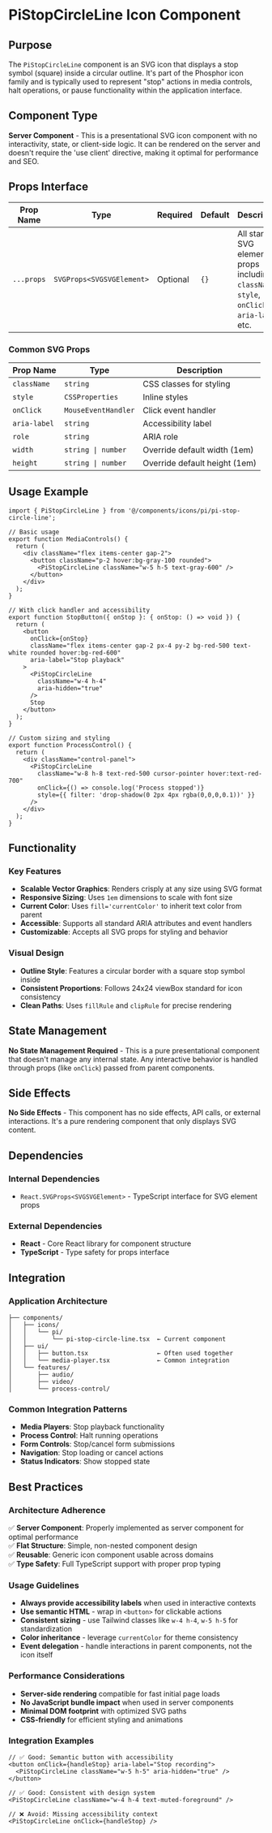 # PiStopCircleLine Icon Component

## Purpose

The `PiStopCircleLine` component is an SVG icon that displays a stop symbol (square) inside a circular outline. It's part of the Phosphor icon family and is typically used to represent "stop" actions in media controls, halt operations, or pause functionality within the application interface.

## Component Type

**Server Component** - This is a presentational SVG icon component with no interactivity, state, or client-side logic. It can be rendered on the server and doesn't require the 'use client' directive, making it optimal for performance and SEO.

## Props Interface

| Prop Name | Type | Required | Default | Description |
|-----------|------|----------|---------|-------------|
| `...props` | `SVGProps<SVGSVGElement>` | Optional | `{}` | All standard SVG element props including `className`, `style`, `onClick`, `aria-label`, etc. |

### Common SVG Props
| Prop Name | Type | Description |
|-----------|------|-------------|
| `className` | `string` | CSS classes for styling |
| `style` | `CSSProperties` | Inline styles |
| `onClick` | `MouseEventHandler` | Click event handler |
| `aria-label` | `string` | Accessibility label |
| `role` | `string` | ARIA role |
| `width` | `string \| number` | Override default width (1em) |
| `height` | `string \| number` | Override default height (1em) |

## Usage Example

```tsx
import { PiStopCircleLine } from '@/components/icons/pi/pi-stop-circle-line';

// Basic usage
export function MediaControls() {
  return (
    <div className="flex items-center gap-2">
      <button className="p-2 hover:bg-gray-100 rounded">
        <PiStopCircleLine className="w-5 h-5 text-gray-600" />
      </button>
    </div>
  );
}

// With click handler and accessibility
export function StopButton({ onStop }: { onStop: () => void }) {
  return (
    <button
      onClick={onStop}
      className="flex items-center gap-2 px-4 py-2 bg-red-500 text-white rounded hover:bg-red-600"
      aria-label="Stop playback"
    >
      <PiStopCircleLine 
        className="w-4 h-4" 
        aria-hidden="true"
      />
      Stop
    </button>
  );
}

// Custom sizing and styling
export function ProcessControl() {
  return (
    <div className="control-panel">
      <PiStopCircleLine 
        className="w-8 h-8 text-red-500 cursor-pointer hover:text-red-700"
        onClick={() => console.log('Process stopped')}
        style={{ filter: 'drop-shadow(0 2px 4px rgba(0,0,0,0.1))' }}
      />
    </div>
  );
}
```

## Functionality

### Key Features
- **Scalable Vector Graphics**: Renders crisply at any size using SVG format
- **Responsive Sizing**: Uses `1em` dimensions to scale with font size
- **Current Color**: Uses `fill='currentColor'` to inherit text color from parent
- **Accessible**: Supports all standard ARIA attributes and event handlers
- **Customizable**: Accepts all SVG props for styling and behavior

### Visual Design
- **Outline Style**: Features a circular border with a square stop symbol inside
- **Consistent Proportions**: Follows 24x24 viewBox standard for icon consistency
- **Clean Paths**: Uses `fillRule` and `clipRule` for precise rendering

## State Management

**No State Management Required** - This is a pure presentational component that doesn't manage any internal state. Any interactive behavior is handled through props (like `onClick`) passed from parent components.

## Side Effects

**No Side Effects** - This component has no side effects, API calls, or external interactions. It's a pure rendering component that only displays SVG content.

## Dependencies

### Internal Dependencies
- `React.SVGProps<SVGSVGElement>` - TypeScript interface for SVG element props

### External Dependencies
- **React** - Core React library for component structure
- **TypeScript** - Type safety for props interface

## Integration

### Application Architecture
```
├── components/
│   ├── icons/
│   │   └── pi/
│   │       └── pi-stop-circle-line.tsx  ← Current component
│   ├── ui/
│   │   ├── button.tsx                   ← Often used together
│   │   └── media-player.tsx             ← Common integration
│   └── features/
│       ├── audio/
│       ├── video/
│       └── process-control/
```

### Common Integration Patterns
- **Media Players**: Stop playback functionality
- **Process Control**: Halt running operations
- **Form Controls**: Stop/cancel form submissions
- **Navigation**: Stop loading or cancel actions
- **Status Indicators**: Show stopped state

## Best Practices

### Architecture Adherence
✅ **Server Component**: Properly implemented as server component for optimal performance  
✅ **Flat Structure**: Simple, non-nested component design  
✅ **Reusable**: Generic icon component usable across domains  
✅ **Type Safety**: Full TypeScript support with proper prop typing  

### Usage Guidelines
- **Always provide accessibility labels** when used in interactive contexts
- **Use semantic HTML** - wrap in `<button>` for clickable actions
- **Consistent sizing** - use Tailwind classes like `w-4 h-4`, `w-5 h-5` for standardization
- **Color inheritance** - leverage `currentColor` for theme consistency
- **Event delegation** - handle interactions in parent components, not the icon itself

### Performance Considerations
- **Server-side rendering** compatible for fast initial page loads
- **No JavaScript bundle impact** when used in server components
- **Minimal DOM footprint** with optimized SVG paths
- **CSS-friendly** for efficient styling and animations

### Integration Examples
```tsx
// ✅ Good: Semantic button with accessibility
<button onClick={handleStop} aria-label="Stop recording">
  <PiStopCircleLine className="w-5 h-5" aria-hidden="true" />
</button>

// ✅ Good: Consistent with design system
<PiStopCircleLine className="w-4 h-4 text-muted-foreground" />

// ❌ Avoid: Missing accessibility context
<PiStopCircleLine onClick={handleStop} />
```